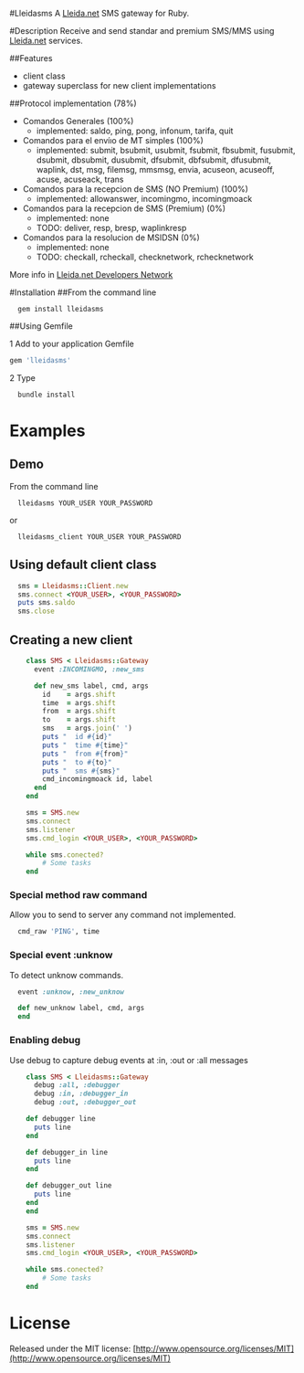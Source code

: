 ﻿
#Lleidasms
  A [Lleida.net](http://lleida.net/) SMS gateway for Ruby.

#Description
  Receive and send standar and premium SMS/MMS using [Lleida.net](http://lleida.net/) services.

##Features
  - client class
  - gateway superclass for new client implementations

##Protocol implementation (78%)
  - Comandos Generales (100%)
  	* implemented: saldo, ping, pong, infonum, tarifa, quit
  - Comandos para el envíıo de MT simples (100%)
  	* implemented: submit, bsubmit, usubmit, fsubmit, fbsubmit, fusubmit, dsubmit, dbsubmit, dusubmit, dfsubmit, dbfsubmit, dfusubmit, waplink, dst, msg, filemsg, mmsmsg, envia, acuseon, acuseoff, acuse, acuseack, trans
  - Comandos para la recepcion de SMS (NO Premium) (100%)
  	* implemented: allowanswer, incomingmo, incomingmoack
  - Comandos para la recepcion de SMS (Premium) (0%)
  	* implemented: none
  	* TODO: deliver, resp, bresp, waplinkresp
  - Comandos para la resolucion de MSIDSN (0%)
  	* implemented: none
  	* TODO: checkall, rcheckall, checknetwork, rchecknetwork

More info in [Lleida.net Developers Network](http://soporte.lleida.net/?p=35)

#Installation
##From the command line

```shell
  gem install lleidasms
```

##Using Gemfile

1 Add to your application Gemfile

```ruby
gem 'lleidasms'
```

2 Type

```shell
  bundle install
```

# Examples
## Demo
From the command line

```shell
  lleidasms YOUR_USER YOUR_PASSWORD
```

or

```shell
  lleidasms_client YOUR_USER YOUR_PASSWORD
```

## Using default client class
```ruby
  sms = Lleidasms::Client.new
  sms.connect <YOUR_USER>, <YOUR_PASSWORD>
  puts sms.saldo
  sms.close
```

## Creating a new client
```ruby
	class SMS < Lleidasms::Gateway
	  event :INCOMINGMO, :new_sms

	  def new_sms label, cmd, args
	    id    = args.shift
	    time  = args.shift
	    from  = args.shift
	    to    = args.shift
	    sms   = args.join(' ')
	    puts "  id #{id}"
	    puts "  time #{time}"
	    puts "  from #{from}"
	    puts "  to #{to}"
	    puts "  sms #{sms}"
	    cmd_incomingmoack id, label
	  end
	end

	sms = SMS.new
	sms.connect
	sms.listener
	sms.cmd_login <YOUR_USER>, <YOUR_PASSWORD>

	while sms.conected?
		# Some tasks
	end
```

### Special method raw command
Allow you to send to server any command not implemented.

```ruby
  cmd_raw 'PING', time
```

### Special event :unknow
To detect unknow commands.

```ruby
  event :unknow, :new_unknow

  def new_unknow label, cmd, args
  end
```

### Enabling debug
Use debug to capture debug events at :in, :out or :all messages

```ruby
	class SMS < Lleidasms::Gateway
	  debug :all, :debugger
	  debug :in, :debugger_in
	  debug :out, :debugger_out

    def debugger line
      puts line
    end

    def debugger_in line
      puts line
    end

    def debugger_out line
      puts line
    end
	end

	sms = SMS.new
	sms.connect
	sms.listener
	sms.cmd_login <YOUR_USER>, <YOUR_PASSWORD>

	while sms.conected?
		# Some tasks
	end
```

# License
Released under the MIT license: [http://www.opensource.org/licenses/MIT](http://www.opensource.org/licenses/MIT)
